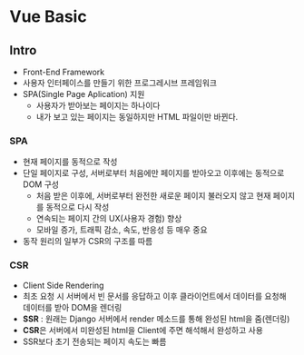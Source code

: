 # Vue Basic

## Intro

* Front-End Framework
* 사용자 인터페이스를 만들기 위한 프로그레시브 프레임워크
* SPA(Single Page Aplication) 지원
  * 사용자가 받아보는 페이지는 하나이다
  * 내가 보고 있는 페이지는 동일하지만 HTML 파일이만 바뀐다.

### SPA

* 현재 페이지를 동적으로 작성
* 단일 페이지로 구성, 서버로부터 처음에만 페이지를 받아오고 이후에는 동적으로 DOM 구성
  * 처음 받은 이후에, 서버로부터 완전한 새로운 페이지 불러오지 않고 현재 페이지를 동적으로 다시 작성
  * 연속되는 페이지 간의 UX(사용자 경험) 향상
  * 모바일 증가, 트래픽 감소, 속도, 반응성 등 매우 중요
* 동작 원리의 일부가 CSR의 구조를 따름

### CSR

* Client Side Rendering
* 최초 요청 시 서버에서 빈 문서를 응답하고 이후 클라이언트에서 데이터를 요청해 데이터를 받아 DOM을 렌더링
* **SSR** : 원래는 Django 서버에서 render 메소드를 통해 완성된 html을 줌(렌더링)
* **CSR**은 서버에서 미완성된 html을 Client에 주면 해석해서 완성하고 사용
* SSR보다 초기 전송되는 페이지 속도는 빠름




